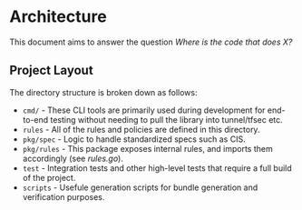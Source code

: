 # Architecture

This document aims to answer the question *Where is the code that does X?*

## Project Layout

The directory structure is broken down as follows:

- `cmd/` - These CLI tools are primarily used during development for end-to-end testing without needing to pull the library into tunnel/tfsec etc.
- `rules` - All of the rules and policies are defined in this directory.
- `pkg/spec` - Logic to handle standardized specs such as CIS.
- `pkg/rules` - This package exposes internal rules, and imports them accordingly (see _rules.go_).
- `test` - Integration tests and other high-level tests that require a full build of the project.
- `scripts` - Usefule generation scripts for bundle generation and verification purposes.